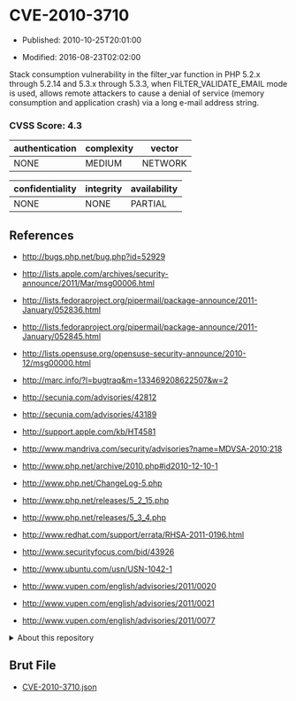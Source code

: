 # CVE-2010-3710

- Published: 2010-10-25T20:01:00

- Modified: 2016-08-23T02:02:00

Stack consumption vulnerability in the filter_var function in PHP 5.2.x through 5.2.14 and 5.3.x through 5.3.3, when FILTER_VALIDATE_EMAIL mode is used, allows remote attackers to cause a denial of service (memory consumption and application crash) via a long e-mail address string.

### CVSS Score: **4.3**

| authentication | complexity | vector |
| --- | --- | --- |
| NONE | MEDIUM | NETWORK |

| confidentiality | integrity | availability |
| --- | --- | --- |
| NONE | NONE | PARTIAL |

## References

* http://bugs.php.net/bug.php?id=52929

* http://lists.apple.com/archives/security-announce/2011/Mar/msg00006.html

* http://lists.fedoraproject.org/pipermail/package-announce/2011-January/052836.html

* http://lists.fedoraproject.org/pipermail/package-announce/2011-January/052845.html

* http://lists.opensuse.org/opensuse-security-announce/2010-12/msg00000.html

* http://marc.info/?l=bugtraq&m=133469208622507&w=2

* http://secunia.com/advisories/42812

* http://secunia.com/advisories/43189

* http://support.apple.com/kb/HT4581

* http://www.mandriva.com/security/advisories?name=MDVSA-2010:218

* http://www.php.net/archive/2010.php#id2010-12-10-1

* http://www.php.net/ChangeLog-5.php

* http://www.php.net/releases/5_2_15.php

* http://www.php.net/releases/5_3_4.php

* http://www.redhat.com/support/errata/RHSA-2011-0196.html

* http://www.securityfocus.com/bid/43926

* http://www.ubuntu.com/usn/USN-1042-1

* http://www.vupen.com/english/advisories/2011/0020

* http://www.vupen.com/english/advisories/2011/0021

* http://www.vupen.com/english/advisories/2011/0077

<details>
<summary>About this repository</summary> 

  This repository is part of the project [Live Hack CVE](https://github.com/Live-Hack-CVE). Main website can be found [www.live-hack.org](https://www.live-hack.org) 
  
  Made by [Sn0wAlice](https://github.com/Sn0wAlice) for the people that care about security and need to have a feed of the latest CVEs. Hope you enjoy it, don't forget to star the repo and follow me on [Twitter](https://twitter.com/Sn0wAlice) and [Github](https://github.com/Sn0wAlice). And that is my [personnal website](https://www.alice-snow.me/)

  - [Home Page](https://github.com/Live-Hack-CVE)
  - [Framework](https://github.com/Live-Hack-CVE/cve-framework)
  - [CVE database](https://github.com/Live-Hack-CVE/full_database)
  - [Changelog](https://github.com/Live-Hack-CVE/Changelog)
</details>

## Brut File

* [CVE-2010-3710.json](https://raw.githubusercontent.com/Live-Hack-CVE/full_database/main/cves/2010/CVE-2010-3710.json)

